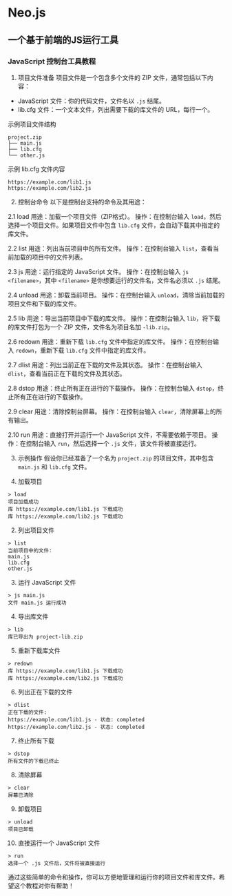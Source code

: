 # Neo.js

## 一个基于前端的JS运行工具

### JavaScript 控制台工具教程

1. 项目文件准备
项目文件是一个包含多个文件的 ZIP 文件，通常包括以下内容：
- JavaScript 文件：你的代码文件，文件名以 `.js` 结尾。
- lib.cfg 文件：一个文本文件，列出需要下载的库文件的 URL，每行一个。

示例项目文件结构

```
project.zip
├── main.js
├── lib.cfg
└── other.js
```

示例 lib.cfg 文件内容

```
https://example.com/lib1.js
https://example.com/lib2.js
```

2. 控制台命令
以下是控制台支持的命令及其用途：

2.1 load
用途：加载一个项目文件（ZIP格式）。
操作：在控制台输入 `load`，然后选择一个项目文件。如果项目文件中包含 `lib.cfg` 文件，会自动下载其中指定的库文件。

2.2 list
用途：列出当前项目中的所有文件。
操作：在控制台输入 `list`，查看当前加载的项目中的文件列表。

2.3 js 
用途：运行指定的 JavaScript 文件。
操作：在控制台输入 `js <filename>`，其中 `<filename>` 是你想要运行的文件名，文件名必须以 `.js` 结尾。

2.4 unload
用途：卸载当前项目。
操作：在控制台输入 `unload`，清除当前加载的项目文件和下载的库文件。

2.5 lib
用途：导出当前项目中下载的库文件。
操作：在控制台输入 `lib`，将下载的库文件打包为一个 ZIP 文件，文件名为项目名加 `-lib.zip`。

2.6 redown
用途：重新下载 `lib.cfg` 文件中指定的库文件。
操作：在控制台输入 `redown`，重新下载 `lib.cfg` 文件中指定的库文件。

2.7 dlist
用途：列出当前正在下载的文件及其状态。
操作：在控制台输入 `dlist`，查看当前正在下载的文件及其状态。

2.8 dstop
用途：终止所有正在进行的下载操作。
操作：在控制台输入 `dstop`，终止所有正在进行的下载操作。

2.9 clear
用途：清除控制台屏幕。
操作：在控制台输入 `clear`，清除屏幕上的所有输出。

2.10 run
用途：直接打开并运行一个 JavaScript 文件，不需要依赖于项目。
操作：在控制台输入 `run`，然后选择一个 `.js` 文件，该文件将被直接运行。

3. 示例操作
假设你已经准备了一个名为 `project.zip` 的项目文件，其中包含 `main.js` 和 `lib.cfg` 文件。

1. 加载项目

```
> load
项目加载成功
库 https://example.com/lib1.js 下载成功
库 https://example.com/lib2.js 下载成功
```

2. 列出项目文件

```
> list
当前项目中的文件:
main.js
lib.cfg
other.js
```

3. 运行 JavaScript 文件

```
> js main.js
文件 main.js 运行成功
```

4. 导出库文件

```
> lib
库已导出为 project-lib.zip
```

5. 重新下载库文件

```
> redown
库 https://example.com/lib1.js 下载成功
库 https://example.com/lib2.js 下载成功
```

6. 列出正在下载的文件

```
> dlist
正在下载的文件:
https://example.com/lib1.js - 状态: completed
https://example.com/lib2.js - 状态: completed
```

7. 终止所有下载

```
> dstop
所有文件的下载已终止
```

8. 清除屏幕

```
> clear
屏幕已清除
```

9. 卸载项目

```
> unload
项目已卸载
```

10. 直接运行一个 JavaScript 文件

```
> run
选择一个 .js 文件后，文件将被直接运行
```

通过这些简单的命令和操作，你可以方便地管理和运行你的项目文件和库文件。希望这个教程对你有帮助！
